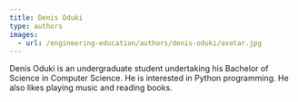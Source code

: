 ```yaml
---
title: Denis Oduki
type: authors
images:
  - url: /engineering-education/authors/denis-oduki/avatar.jpg 
---
```

Denis Oduki is an undergraduate student undertaking his Bachelor of Science in Computer Science. He is interested in Python programming. He also likes playing music and reading books.